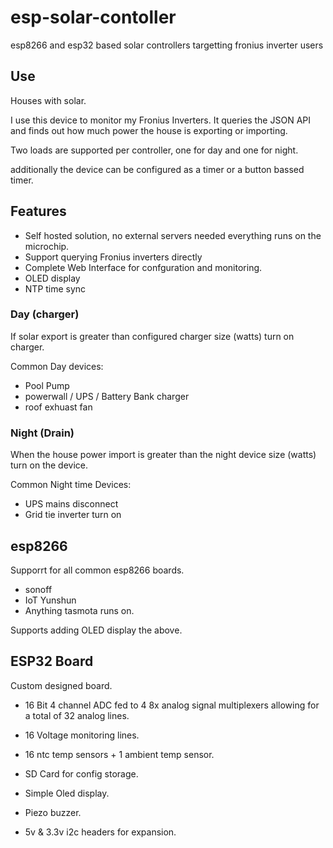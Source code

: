 # esp-solar-contoller
 esp8266 and esp32 based solar controllers targetting fronius inverter users

## Use

Houses with solar.

I use this device to monitor my Fronius Inverters. It queries the JSON API and finds out how much power the house is exporting or importing.

Two loads are supported per controller, one for day and one for night.

additionally the device can be configured as a timer or a button bassed timer.

## Features

* Self hosted solution, no external servers needed everything runs on the microchip.
* Support querying Fronius inverters directly
* Complete Web Interface for confguration and monitoring.
* OLED display
* NTP time sync

### Day (charger)

If solar export is greater than configured charger size (watts) turn on charger.

Common Day devices:

* Pool Pump
* powerwall / UPS / Battery Bank charger
* roof exhuast fan

### Night (Drain)

When the house power import is greater than the night device size (watts) turn on the device.

Common Night time Devices:

* UPS mains disconnect
* Grid tie inverter turn on

## esp8266

Supporrt for all common esp8266 boards.

* sonoff
* IoT Yunshun
* Anything tasmota runs on.

Supports adding OLED display the above.

## ESP32 Board

Custom designed board.

* 16 Bit 4 channel ADC fed to 4 8x analog signal multiplexers allowing for a total of 32 analog lines.

* 16 Voltage monitoring lines.
* 16 ntc temp sensors + 1 ambient temp sensor.
* SD Card for config storage.
* Simple Oled display.
* Piezo buzzer.
* 5v & 3.3v i2c headers for expansion.

